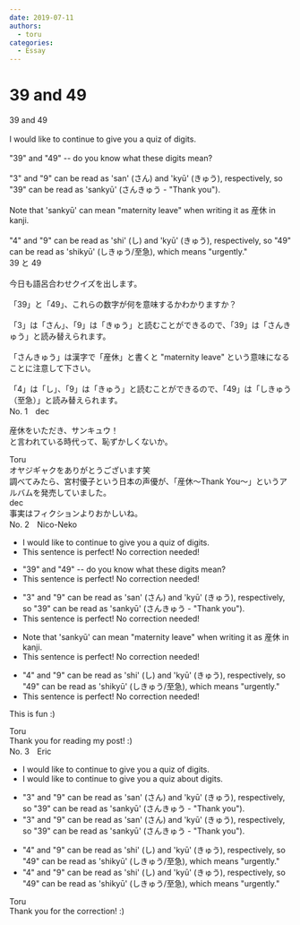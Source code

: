 ```yaml
---
date: 2019-07-11
authors:
  - toru
categories:
  - Essay
---
```


<h1 id="subject_show">39 and 49</h1>
<div class="date" hidden>Jul 11, 2019 10:33</div>
<div id="post"><div id="body_show_ori">
39 and 49<br/><br/>I would like to continue to give you a quiz of digits.<br/><br/>"39" and "49" -- do you know what these digits mean?<br/><br/>"3" and "9" can be read as 'san' (さん) and 'kyū' (きゅう), respectively, so "39" can be read as 'sankyū' (さんきゅう - "Thank you").<br/><br/>Note that 'sankyū' can mean "maternity leave" when writing it as 産休 in kanji.<br/><br/>"4" and "9" can be read as 'shi' (し) and 'kyū' (きゅう), respectively, so "49" can be read as 'shikyū' (しきゅう/至急), which means "urgently."
</div></div>

<!-- more -->

<div id="post_ja"><div id="body_show_mo">
39 と 49<br/><br/>今日も語呂合わせクイズを出します。<br/><br/>「39」と「49」、これらの数字が何を意味するかわかりますか？<br/><br/>「3」は「さん」、「9」は「きゅう」と読むことができるので、「39」は「さんきゅう」と読み替えられます。<br/><br/>「さんきゅう」は漢字で「産休」と書くと "maternity leave" という意味になることに注意して下さい。<br/><br/>「4」は「し」、「9」は「きゅう」と読むことができるので、「49」は「しきゅう（至急）」と読み替えられます。
</div></div>
<div id="block"><div class="first_name"> No. 1　<span class="just_name">dec</span></div><div id="block2">
<p class="comment_small">
 産休をいただき、サンキュウ！
 <br/>
 と言われている時代って、恥ずかしくないか。
</p>

</div><div class="name"><span class="just_name">Toru</span><br>
オヤジギャクをありがとうございます笑<br/>調べてみたら、宮村優子という日本の声優が、「産休〜Thank You〜」というアルバムを発売していました。
</div>
<div class="name"><span class="just_name">dec</span><br>
事実はフィクションよりおかしいね。
</div>
</div>
<div id="block"><div class="first_name"> No. 2　<span class="just_name">Nico-Neko</span></div><div id="block2">
<ul class="correction_field">
<li class="incorrect">I would like to continue to give you a quiz of digits.</li>
<li class="corrected perfect">This sentence is perfect! No correction needed!</li>
</ul>
<ul class="correction_field">
<li class="incorrect">"39" and "49" -- do you know what these digits mean?</li>
<li class="corrected perfect">This sentence is perfect! No correction needed!</li>
</ul>
<ul class="correction_field">
<li class="incorrect">"3" and "9" can be read as 'san' (さん) and 'kyū' (きゅう), respectively, so "39" can be read as 'sankyū' (さんきゅう - "Thank you").</li>
<li class="corrected perfect">This sentence is perfect! No correction needed!</li>
</ul>
<ul class="correction_field">
<li class="incorrect">Note that 'sankyū' can mean "maternity leave" when writing it as 産休 in kanji.</li>
<li class="corrected perfect">This sentence is perfect! No correction needed!</li>
</ul>
<ul class="correction_field">
<li class="incorrect">"4" and "9" can be read as 'shi' (し) and 'kyū' (きゅう), respectively, so "49" can be read as 'shikyū' (しきゅう/至急), which means "urgently."</li>
<li class="corrected perfect">This sentence is perfect! No correction needed!</li>
</ul>
<p class="comment_small">
 This is fun :)
</p>

</div><div class="name"><span class="just_name">Toru</span><br>
Thank you for reading my post! :)
</div>
</div>
<div id="block"><div class="first_name"> No. 3　<span class="just_name">Eric</span></div><div id="block2">
<ul class="correction_field">
<li class="incorrect">I would like to continue to give you a quiz of digits.</li>
<li class="corrected correct">
I would like to continue to give you a quiz about digits.
</li>
</ul>
<ul class="correction_field">
<li class="incorrect">"3" and "9" can be read as 'san' (さん) and 'kyū' (きゅう), respectively, so "39" can be read as 'sankyū' (さんきゅう - "Thank you").</li>
<li class="corrected correct">
"3" and "9" can be read as 'san' (さん) and 'kyū' (きゅう)<span class="sline">,</span> respectively, so "39" can be read as 'sankyū' (さんきゅう - "Thank you").
</li>
</ul>
<ul class="correction_field">
<li class="incorrect">"4" and "9" can be read as 'shi' (し) and 'kyū' (きゅう), respectively, so "49" can be read as 'shikyū' (しきゅう/至急), which means "urgently."</li>
<li class="corrected correct">
"4" and "9" can be read as 'shi' (し) and 'kyū' (きゅう)<span class="sline">,</span> respectively, so "49" can be read as 'shikyū' (しきゅう/至急), which means "urgently."
</li>
</ul>
</div><div class="name"><span class="just_name">Toru</span><br>
Thank you for the correction! :)
</div>
</div>
